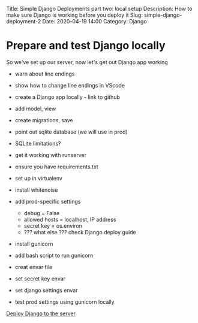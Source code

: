 Title: Simple Django Deployments part two: local setup
Description: How to make sure Django is working before you deploy it
Slug: simple-django-deployment-2
Date: 2020-04-19 14:00
Category: Django

# Prepare and test Django locally

So we've set up our server, now let's get out Django app working

- warn about line endings
- show how to change line endings in VScode

- create a Django app locally - link to github
- add model, view
- create migrations, save
- point out sqlite database (we will use in prod)
- SQLite limitations?
- get it working with runserver
- ensure you have requirements.txt
- set up in virtualenv
- install whitenoise
- add prod-specific settings

  - debug = False
  - allowed hosts = localhost, IP address
  - secret key = os.environ
  - ??? what else ??? check Django deploy guide

- install gunicorn
- add bash script to run gunicorn
- creat envar file
- set secret key envar
- set django settings envar
- test prod settings using gunicorn locally

[Deploy Django to the server]({filename}/simple-django-deployment-3.md)
